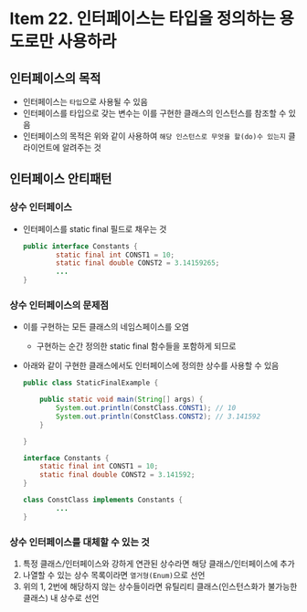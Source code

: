 # Item 22. 인터페이스는 타입을 정의하는 용도로만 사용하라

## 인터페이스의 목적

- 인터페이스는 `타입`으로 사용될 수 있음
- 인터페이스를 타입으로 갖는 변수는 이를 구현한 클래스의 인스턴스를 참조할 수 있음
- 인터페이스의 목적은 위와 같이 사용하여 `해당 인스턴스로 무엇을 할(do)수 있는지` 클라이언트에 알려주는 것

## 인터페이스 안티패턴

### 상수 인터페이스

- 인터페이스를 static final 필드로 채우는 것
    
    ```java
    public interface Constants {
    		static final int CONST1 = 10;
    		static final double CONST2 = 3.14159265;
    		...
    }
    ```
    

### 상수 인터페이스의 문제점

- 이를 구현하는 모든 클래스의 네임스페이스를 오염
    - 구현하는 순간 정의한 static final 함수들을 포함하게 되므로
- 아래와 같이 구현한 클래스에서도 인터페이스에 정의한 상수를 사용할 수 있음
    
    ```java
    public class StaticFinalExample {
    
        public static void main(String[] args) {
            System.out.println(ConstClass.CONST1); // 10
            System.out.println(ConstClass.CONST2); // 3.141592
        }
    
    }
    
    interface Constants {
        static final int CONST1 = 10;
        static final double CONST2 = 3.141592;
    }
    
    class ConstClass implements Constants {
    		...
    }
    ```
    

### 상수 인터페이스를 대체할 수 있는 것

1. 특정 클래스/인터페이스와 강하게 연관된 상수라면 해당 클래스/인터페이스에 추가
2. 나열할 수 있는 상수 목록이라면 `열거형(Enum)`으로 선언
3. 위의 1, 2번에 해당하지 않는 상수들이라면 유틸리티 클래스(인스턴스화가 불가능한 클래스) 내 상수로 선언
